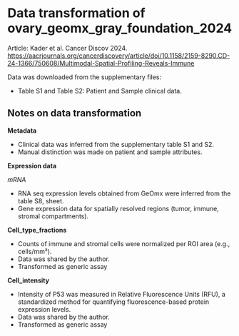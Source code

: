 # Data transformation of ovary_geomx_gray_foundation_2024

Article: Kader et al. Cancer Discov 2024. https://aacrjournals.org/cancerdiscovery/article/doi/10.1158/2159-8290.CD-24-1366/750608/Multimodal-Spatial-Profiling-Reveals-Immune

Data was downloaded from the supplementary files:
- Table S1 and Table S2: Patient and Sample clinical data.


## Notes on data transformation

**Metadata**
- Clinical data was inferred from the supplementary table S1 and S2. 
- Manual distinction was made on patient and sample attributes.

**Expression data**

_mRNA_

- RNA seq expression levels obtained from GeOmx were inferred from the table S8, sheet.
- Gene expression data for spatially resolved regions (tumor, immune, stromal compartments).

**Cell_type_fractions**

- Counts of immune and stromal cells were normalized per ROI area (e.g., cells/mm²).
- Data was shared by the author.
- Transformed as generic assay

**Cell_intensity**

- Intensity of P53 was measured in Relative Fluorescence Units (RFU), a standardized method for quantifying fluorescence-based protein expression levels.
- Data was shared by the author.
- Transformed as generic assay